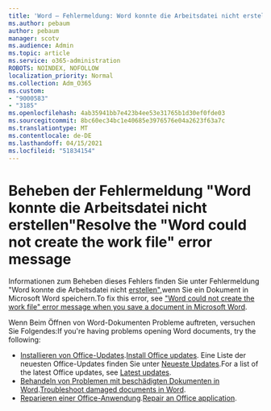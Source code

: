 ```yaml
---
title: 'Word – Fehlermeldung: Word konnte die Arbeitsdatei nicht erstellen'
ms.author: pebaum
author: pebaum
manager: scotv
ms.audience: Admin
ms.topic: article
ms.service: o365-administration
ROBOTS: NOINDEX, NOFOLLOW
localization_priority: Normal
ms.collection: Adm_O365
ms.custom:
- "9000583"
- "3185"
ms.openlocfilehash: 4ab35941bb7e423b4ee53e31765b1d30ef0fde03
ms.sourcegitcommit: 8bc60ec34bc1e40685e3976576e04a2623f63a7c
ms.translationtype: MT
ms.contentlocale: de-DE
ms.lasthandoff: 04/15/2021
ms.locfileid: "51834154"
---
```

# <a name="resolve-the-word-could-not-create-the-work-file-error-message"></a><span data-ttu-id="85442-102">Beheben der Fehlermeldung "Word konnte die Arbeitsdatei nicht erstellen"</span><span class="sxs-lookup"><span data-stu-id="85442-102">Resolve the "Word could not create the work file" error message</span></span>

<span data-ttu-id="85442-103">Informationen zum Beheben dieses Fehlers finden Sie unter Fehlermeldung "Word konnte die Arbeitsdatei nicht [erstellen",](https://docs.microsoft.com/office/troubleshoot/word/word-could-not-create-the-work-file)wenn Sie ein Dokument in Microsoft Word speichern.</span><span class="sxs-lookup"><span data-stu-id="85442-103">To fix this error, see ["Word could not create the work file" error message when you save a document in Microsoft Word](https://docs.microsoft.com/office/troubleshoot/word/word-could-not-create-the-work-file).</span></span>

<span data-ttu-id="85442-104">Wenn Beim Öffnen von Word-Dokumenten Probleme auftreten, versuchen Sie Folgendes:</span><span class="sxs-lookup"><span data-stu-id="85442-104">If you're having problems opening Word documents, try the following:</span></span>

- <span data-ttu-id="85442-105">[Installieren von Office-Updates](https://support.office.com/article/2ab296f3-7f03-43a2-8e50-46de917611c5).</span><span class="sxs-lookup"><span data-stu-id="85442-105">[Install Office updates](https://support.office.com/article/2ab296f3-7f03-43a2-8e50-46de917611c5).</span></span> <span data-ttu-id="85442-106">Eine Liste der neuesten Office-Updates finden Sie unter [Neueste Updates](https://docs.microsoft.com/officeupdates/office-updates-msi).</span><span class="sxs-lookup"><span data-stu-id="85442-106">For a list of the latest Office updates, see [Latest updates](https://docs.microsoft.com/officeupdates/office-updates-msi).</span></span>
- <span data-ttu-id="85442-107">[Behandeln von Problemen mit beschädigten Dokumenten in Word](https://docs.microsoft.com/office/troubleshoot/word/damaged-documents-in-word).</span><span class="sxs-lookup"><span data-stu-id="85442-107">[Troubleshoot damaged documents in Word](https://docs.microsoft.com/office/troubleshoot/word/damaged-documents-in-word).</span></span>
- <span data-ttu-id="85442-108">[Reparieren einer Office-Anwendung](https://support.office.com/Article/Repair-an-Office-application-7821d4b6-7c1d-4205-aa0e-a6b40c5bb88b).</span><span class="sxs-lookup"><span data-stu-id="85442-108">[Repair an Office application](https://support.office.com/Article/Repair-an-Office-application-7821d4b6-7c1d-4205-aa0e-a6b40c5bb88b).</span></span>